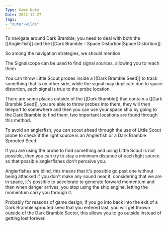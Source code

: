 ```yaml
---
Type: Game Note
Date: 2022-12-27
Tags:
- "outer-wilds"
---
```

To navigate around Dark Bramble, you need to deal with both the [[Anglerfish]] and the [[Dark Bramble - Space Distortion|Space Distortion]]. 

So among the navigation strategies, we should mention

The Signalscope can be used to find signal sources, allowing you to reach them

You can throw Little Scout probes inside a [[Dark Bramble Seed]] to track something that is on other side, while the signal may duplicate due to space distortion, each signal is true to the probe location.

There are some places outside of the [[Dark Bramble]] that contain a [[Dark Bramble Seed]],  you are able to throw probes into them, they will then teleport to somewhere and then you can use your space ship by going to the Dark Bramble to find them, two important locations are found through this method.

To avoid an anglerfish, you can scout ahead through the use of Little Scout probe to check if the light source is an Anglerfish or a Dark Bramble Sprouted Seed. 

If you are using the probe to find something and using Little Scout is not possible, then you can try to stay a minimum distance of each light source so that possible anglerfishes don't perceive you.

Anglerfishes are blind, this means that it's possible go past one without being attacked if you don't make any sound near it, considering that we are in space, it's possible to accelerate to generate forward momentum and then when danger arrives, you stop using the ship engine, letting the momentum carry you through it.

Probably for reasons of game design, if you go into back into the exit of a Dark Bramble sprouted seed that you entered last, you will get thrown outside of the Dark Bramble Sector, this allows you to go outside instead of getting lost forever.